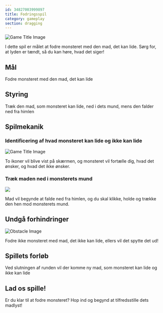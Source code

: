 ```yaml
---
id: 34827003999897
title: Fodringsspil
category: gameplay
section: dragging
---
```

![Game Title Image](https://help.studycat.com/hc/article_attachments/34827003977625)

I dette spil er målet at fodre monsteret med den mad, det kan lide. Sørg for, at lyden er tændt, så du kan høre, hvad det siger!

## Mål

Fodre monsteret med den mad, det kan lide

## Styring

Træk den mad, som monsteret kan lide, ned i dets mund, mens den falder ned fra himlen

## Spilmekanik

### Identificering af hvad monsteret kan lide og ikke kan lide

![Game Title Image](https://help.studycat.com/hc/article_attachments/34827003977625)

To ikoner vil blive vist på skærmen, og monsteret vil fortælle dig, hvad det ønsker, og hvad det ikke ønsker.

### Træk maden ned i monsterets mund

![](https://help.studycat.com/hc/article_attachments/34976665858457)

Mad vil begynde at falde ned fra himlen, og du skal klikke, holde og trække den hen mod monsterets mund.

## Undgå forhindringer

![Obstacle Image](https://help.studycat.com/hc/article_attachments/34826992367897)

Fodre ikke monsteret med mad, det ikke kan lide, ellers vil det spytte det ud!

## Spillets forløb

Ved slutningen af runden vil der komme ny mad, som monsteret kan lide og ikke kan lide

## Lad os spille!

Er du klar til at fodre monsteret? Hop ind og begynd at tilfredsstille dets madlyst!

